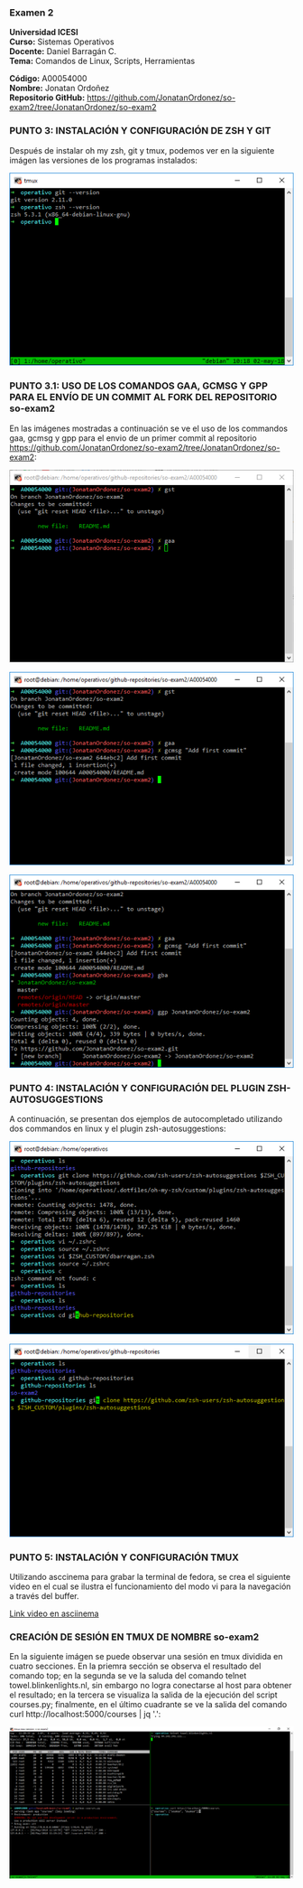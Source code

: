### Examen 2
**Universidad ICESI**  
**Curso:** Sistemas Operativos  
**Docente:** Daniel Barragán C.  
**Tema:** Comandos de Linux, Scripts, Herramientas

**Código:** A00054000   
**Nombre:** Jonatan Ordoñez   
**Repositorio GitHub:** https://github.com/JonatanOrdonez/so-exam2/tree/JonatanOrdonez/so-exam2

### PUNTO 3: INSTALACIÓN Y CONFIGURACIÓN DE ZSH Y GIT

Después de instalar oh my zsh, git y tmux, podemos ver en la siguiente imágen las versiones de los programas instalados:

![](imgs/programas_versiones.PNG)

### PUNTO 3.1: USO DE LOS COMANDOS GAA, GCMSG Y GPP PARA EL ENVÍO DE UN COMMIT AL FORK DEL REPOSITORIO so-exam2

En las imágenes mostradas a continuación se ve el uso de los commandos gaa, gcmsg y gpp para el envio de un primer commit al repositorio https://github.com/JonatanOrdonez/so-exam2/tree/JonatanOrdonez/so-exam2:

![](imgs/Captura_gaa.PNG)

![](imgs/Captura_gcmsg.PNG)

![](imgs/Captura_ggp.PNG)

### PUNTO 4: INSTALACIÓN Y CONFIGURACIÓN DEL PLUGIN ZSH-AUTOSUGGESTIONS

A continuación, se presentan dos ejemplos de autocompletado utilizando dos commandos en linux y el plugin zsh-autosuggestions:

![](imgs/Captura_autocompletar1.PNG)

![](imgs/Captura_autocompletar2.PNG)

### PUNTO 5: INSTALACIÓN Y CONFIGURACIÓN TMUX

Utilizando asccinema para grabar la terminal de fedora, se crea el siguiente video en el cual se ilustra el funcionamiento del modo vi para la navegación a través del buffer.

[Link video en asciinema](https://asciinema.org/a/179430)

### CREACIÓN DE SESIÓN EN TMUX DE NOMBRE so-exam2

En la siguiente imágen se puede observar una sesión en tmux dividida en cuatro secciones. En la priemra sección se observa el resultado del comando top; en la segunda se ve la saluda del comando telnet towel.blinkenlights.nl, sin embargo no logra conectarse al host para obtener el resultado; en la tercera se visualiza la salida de la ejecución del script courses.py; finalmente, en el último cuadrante se ve la salida del comando curl http://localhost:5000/courses | jq '.':

![](imgs/session_tmux.PNG)